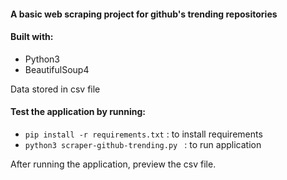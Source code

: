 #### A basic web scraping project for github's trending repositories

#### Built with:
- Python3
- BeautifulSoup4

Data stored in csv file

#### Test the application by running:
- `pip install -r requirements.txt` : to install requirements
- `python3 scraper-github-trending.py ` : to run application

After running the application, preview the csv file.

